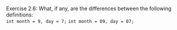 Exercise 2.6: What, if any, are the differences between the following definitions:
<br />
`int month = 9, day = 7;`
`int month = 09, day = 07;`
